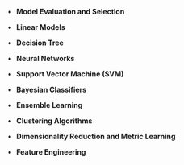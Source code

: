 - **Model Evaluation and Selection** 
    
- **Linear Models**
    
- **Decision Tree** 
    
- **Neural Networks** 
    
- **Support Vector Machine (SVM)** 
    
- **Bayesian Classifiers** 
    
- **Ensemble Learning** 
    
- **Clustering Algorithms** 
    
- **Dimensionality Reduction and Metric Learning** 
    
- **Feature Engineering** 